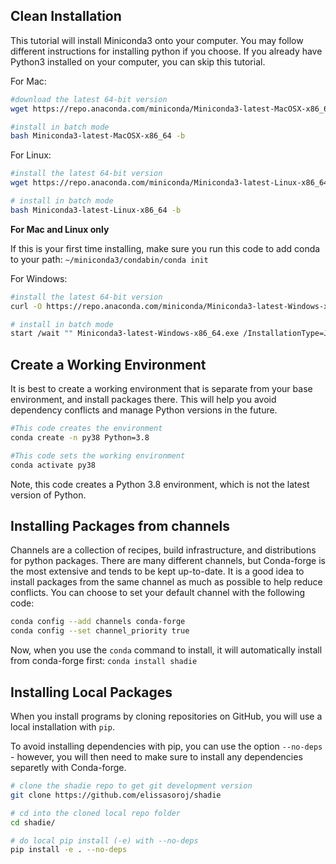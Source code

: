 ## Clean Installation
This tutorial will install Miniconda3 onto your computer. You may follow different instructions for installing python if you choose. If you already have Python3 installed on your computer, you can skip this tutorial. 

For Mac:
```zsh
#download the latest 64-bit version
wget https://repo.anaconda.com/miniconda/Miniconda3-latest-MacOSX-x86_64.sh

#install in batch mode
bash Miniconda3-latest-MacOSX-x86_64 -b 
```

For Linux:
```bash
#install the latest 64-bit version
wget https://repo.anaconda.com/miniconda/Miniconda3-latest-Linux-x86_64.sh

# install in batch mode
bash Miniconda3-latest-Linux-x86_64 -b 
```

**For Mac and Linux only**

If this is your first time installing, make sure you run this code to add conda to your path:
```~/miniconda3/condabin/conda init```

For Windows:
```bash
#install the latest 64-bit version
curl -O https://repo.anaconda.com/miniconda/Miniconda3-latest-Windows-x86_64.exe

# install in batch mode
start /wait "" Miniconda3-latest-Windows-x86_64.exe /InstallationType=JustMe /RegisterPython=0 /S /D=%UserProfile%\Miniconda3
```


## Create a Working Environment
It is best to create a working environment that is separate from your base environment, and install packages there. This will help you avoid dependency conflicts and manage Python versions in the future. 

```zsh
#This code creates the environment
conda create -n py38 Python=3.8

#This code sets the working environment
conda activate py38
```
Note, this code creates a Python 3.8 environment, which is not the latest version of Python. 

## Installing Packages from channels
Channels are a collection of recipes, build infrastructure, and distributions for python packages. There are many different channels, but Conda-forge is the most extensive and tends to be kept up-to-date. It is a good idea to install packages from the same channel as much as possible to help reduce conflicts. You can choose to set your default channel with the following code: 
```bash
conda config --add channels conda-forge
conda config --set channel_priority true
```

Now, when you use the `conda` command to install, it will automatically install from conda-forge first:
`conda install shadie` 

## Installing Local Packages
When you install programs by cloning repositories on GitHub, you will use a local installation with `pip`.

To avoid installing dependencies with pip, you can use the option `--no-deps` - however, you will then need to make sure to install any dependencies separetly with Conda-forge. 

```zsh
# clone the shadie repo to get git development version
git clone https://github.com/elissasoroj/shadie

# cd into the cloned local repo folder
cd shadie/

# do local pip install (-e) with --no-deps 
pip install -e . --no-deps
```